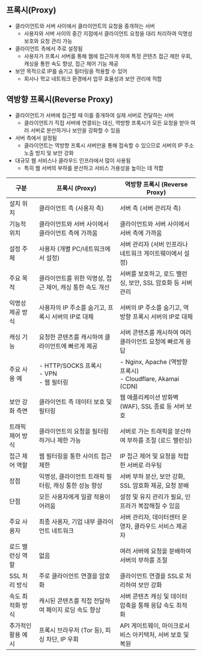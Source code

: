 ## 프록시(Proxy)
- 클라이언트와 서버 사이에서 클라이언트의 요청을 중개하는 서버
  - 사용자와 서버 사이의 중간 지점에서 클라이언트 요청을 대리 처리하여 익명성 보호와 요청 관리 가능
- 클라이언트 측에서 주로 설정됨
  - 사용자가 프록시 서버를 통해 웹에 접근하게 하여 특정 콘텐츠 접근 제한 우회, 캐싱을 통한 속도 향상, 접근 제어 기능 제공
- 보안 목적으로 IP를 숨기고 필터링을 적용할 수 있어
  - 회사나 학교 네트워크 환경에서 업무 효율성과 보안 관리에 적합

## 역방향 프록시(Reverse Proxy)
- 클라이언트가 서버에 접근할 때 이를 중개하여 실제 서버로 전달하는 서버
  - 클라이언트가 직접 서버에 연결되는 대신, 역방향 프록시가 모든 요청을 받아 여러 서버로 분산하거나 보안을 강화할 수 있음
- 서버 측에서 설정됨
  - 클라이언트는 역방향 프록시 서버만을 통해 접속할 수 있으므로 서버의 IP 주소 노출 방지 및 보안 강화
- 대규모 웹 서비스나 클라우드 인프라에서 많이 사용됨
  - 특히 웹 서버의 부하를 분산하고 서비스 가용성을 높이는 데 적합

| 구분               | 프록시 (Proxy)                                          | 역방향 프록시 (Reverse Proxy)                                |
|--------------------|---------------------------------------------------------|-------------------------------------------------------------|
| 설치 위치         | 클라이언트 측 (사용자 측)                                | 서버 측 (서버 관리자 측)                                    |
| 기능적 위치       | 클라이언트와 서버 사이에서 클라이언트 측에 가까움         | 클라이언트와 서버 사이에서 서버 측에 가까움                 |
| 설정 주체         | 사용자 (개별 PC/네트워크에서 설정)                        | 서버 관리자 (서버 인프라나 네트워크 게이트웨이에서 설정)      |
| 주요 목적         | 클라이언트를 위한 익명성, 접근 제어, 캐싱 통한 속도 개선 | 서버를 보호하고, 로드 밸런싱, 보안, SSL 암호화 등 서버 관리  |
| 익명성 제공 방식  | 사용자의 IP 주소를 숨기고, 프록시 서버의 IP로 대체       | 서버의 IP 주소를 숨기고, 역방향 프록시 서버의 IP로 대체      |
| 캐싱 기능         | 요청한 콘텐츠를 캐시하여 클라이언트에 빠르게 제공         | 서버 콘텐츠를 캐시하여 여러 클라이언트 요청에 빠르게 응답    |
| 주요 사용 예      | - HTTP/SOCKS 프록시<br> - VPN<br> - 웹 필터링           | - Nginx, Apache (역방향 프록시)<br> - Cloudflare, Akamai (CDN) |
| 보안 강화 측면    | 클라이언트 측 데이터 보호 및 필터링                       | 웹 애플리케이션 방화벽(WAF), SSL 종료 등 서버 보호          |
| 트래픽 제어 방식  | 클라이언트의 요청을 필터링하거나 제한 가능                | 서버로 가는 트래픽을 분산하여 부하를 조절 (로드 밸런싱)     |
| 접근 제어 역할    | 웹 필터링을 통한 사이트 접근 제한                         | IP 접근 제어 및 요청을 적합한 서버로 라우팅                 |
| 장점              | 익명성, 클라이언트 트래픽 필터링, 캐싱 통한 성능 향상     | 서버 부하 분산, 보안 강화, SSL 암호화 제공, 요청 분배       |
| 단점              | 모든 사용자에게 일괄 적용이 어려움                        | 설정 및 유지 관리가 필요, 인프라가 복잡해질 수 있음         |
| 주요 사용자       | 최종 사용자, 기업 내부 클라이언트 네트워크               | 서버 관리자, 데이터센터 운영자, 클라우드 서비스 제공자       |
| 로드 밸런싱 역할  | 없음                                                    | 여러 서버에 요청을 분배하여 서버의 부하를 조절              |
| SSL 처리 방식     | 주로 클라이언트 연결을 암호화                            | 클라이언트 연결을 SSL로 처리하여 보안 강화                  |
| 속도 최적화 방식  | 캐시된 콘텐츠를 직접 전달하여 페이지 로딩 속도 향상       | 서버 콘텐츠 캐싱 및 데이터 압축을 통해 응답 속도 최적화     |
| 추가적인 활용 예시 | 프록시 브라우저 (Tor 등), 피싱 차단, IP 우회              | API 게이트웨이, 마이크로서비스 아키텍처, 서버 보호 및 복원   |
